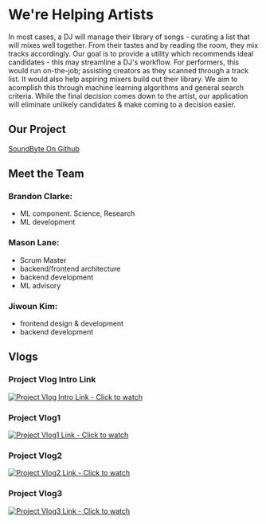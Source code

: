 # We're Helping Artists 

In most cases, a DJ will manage their library of songs - curating a list that will mixes well together. From their tastes and by reading the room, they mix tracks accordingly. Our goal is to provide a utility which recommends ideal candidates - this may streamline a DJ's workflow. For performers, this would run on-the-job; assisting creators as they scanned through a track list. It would also help aspiring mixers build out their library. We aim to acomplish this through machine learning algorithms and general search criteria. While the final decision comes down to the artist, our application will eliminate unlikely candidates & make coming to a decision easier. 

## Our Project

[SoundByte On Github](https://github.com/lane203m/SoundByte)


## Meet the Team

### Brandon Clarke:
- ML component. Science, Research
- ML development

### Mason Lane:
- Scrum Master
- backend/frontend architecture
- backend development
- ML advisory

### Jiwoun Kim:
- frontend design & development
- backend development


## Vlogs
### Project Vlog Intro Link

[![Project Vlog Intro Link - Click to watch](https://img.youtube.com/vi/1oX0xEtuw2I/hqdefault.jpg)](https://youtu.be/1oX0xEtuw2I)

### Project Vlog1

[![Project Vlog1 Link - Click to watch](https://img.youtube.com/vi/jK9QYWRWPuQ/maxresdefault.jpg)](https://youtu.be/jK9QYWRWPuQ)

### Project Vlog2

[![Project Vlog2 Link - Click to watch](https://img.youtube.com/vi/2v6TyRrs7hI/maxresdefault.jpg)](https://youtu.be/2v6TyRrs7hI)

### Project Vlog3

[![Project Vlog3 Link - Click to watch](https://img.youtube.com/vi/zlUKr5duDy0/maxresdefault.jpg)](https://youtu.be/zlUKr5duDy0)


